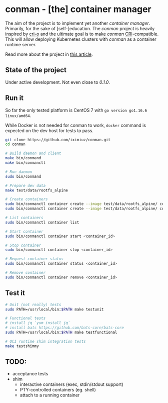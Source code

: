 # conman - [the] container manager

The aim of the project is to implement yet another _container manager_. Primarily, for the sake of [self-]education.
The _conman_ project is heavily inspired by <a href="https://github.com/cri-o/cri-o">cri-o</a> and the ultimate goal is to
make _conman_ <a href="https://github.com/kubernetes/cri-api/">CRI</a>-compatible. This will allow deploying Kubernetes
clusters with _conman_ as a container runtime server.

Read more about the project in <a href="https://iximiuz.com/en/posts/conman-the-container-manager-inception/">this article</a>.

## State of the project
Under active development. Not even close to _0.1.0_.

## Run it
So far the only tested platform is CentOS 7 with `go version go1.16.6 linux/amd64`.

While Docker is not needed for conman to work, `docker` command is expected on the dev host for tests to pass.

```bash
git clone https://github.com/iximiuz/conman.git
cd conman

# Build daemon and client
make bin/conmand
make bin/conmanctl

# Run daemon
sudo bin/conmand

# Prepare dev data
make test/data/rootfs_alpine

# Create containers
sudo bin/conmanctl container create --image test/data/rootfs_alpine/ cont1 -- sleep 100
sudo bin/conmanctl container create --image test/data/rootfs_alpine/ cont2 -- sleep 200

# List containers
sudo bin/conmanctl container list

# Start container 
sudo bin/conmanctl container start <container_id>

# Stop container 
sudo bin/conmanctl container stop <container_id>

# Request container status
sudo bin/conmanctl container status <container_id>

# Remove container 
sudo bin/conmanctl container remove <container_id>
```

## Test it
```bash
# Unit (not really) tests
sudo PATH=/usr/local/bin:$PATH make testunit

# Functional tests
# install jq `yum install jq`
# install bats https://github.com/bats-core/bats-core 
sudo PATH=/usr/local/bin:$PATH make testfunctional

# OCI runtime shim integration tests
make testshimmy
```

## TODO:
- acceptance tests
- shim
  - interactive containers (exec, stdin/stdout support)
  - PTY-controlled containers (eg. shell)
  - attach to a running container

